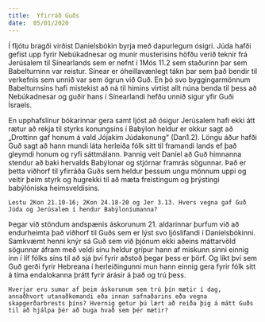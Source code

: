 ```yaml
---
title:  Yfirráð Guðs
date:  05/01/2020
---
```


Í fljótu bragði virðist Danielsbókin byrja með dapurlegum ósigri. Júda hafði gefist upp fyrir Nebúkadnesar og munir musterisins höfðu verið teknir frá Jerúsalem til Sínearlands sem er nefnt í 1Mós 11.2 sem staðurinn þar sem Babelturninn var reistur. Sínear er óheillavænlegt tákn þar sem það bendir til verkefnis sem unnið var sem ögrun við Guð. En þó svo byggingarmönnum Babelturnsins hafi mistekist að ná til himins virtist allt núna benda til þess að Nebúkadnesar og guðir hans í Sínearlandi hefðu unnið sigur yfir Guði Ísraels.

En upphafslínur bókarinnar gera samt ljóst að ósigur Jerúsalem hafi ekki átt rætur að rekja til styrks konungsins í Babýlon heldur er okkur sagt að „Drottinn gaf honum á vald Jójakím Júdakonung“ (Dan1.2). Löngu áður hafði Guð sagt að hann mundi láta herleiða fólk sitt til framandi lands ef það gleymdi honum og ryfi sáttmálann. Þannig veit Daníel að Guð himnanna stendur að baki hervalds Babýlonar og stjórnar framrás sögunnar. Það er þetta viðhorf til yfirráða Guðs sem heldur þessum ungu mönnum uppi og veitir þeim styrk og hugrekki til að mæta freistingum og þrýstingi babýlóníska heimsveldisins.

`Lestu 2Kon 21.10-16; 2Kon 24.18-20 og Jer 3.13. Hvers vegna gaf Guð Júda og Jerúsalem í hendur Babýloníumanna?`

Þegar við stöndum andspænis áskorunum 21. aldarinnar þurfum við að endurheimta það viðhorf til Guðs sem er lýst svo ljóslifandi í Daníelsbókinni. Samkvæmt henni knýr sá Guð sem við þjónum ekki aðeins máttarvöld sögunnar áfram með veldi sínu heldur grípur hann af miskunn sinni einnig inn í líf fólks síns til að sjá því fyrir aðstoð þegar þess er þörf. Og líkt því sem Guð gerði fyrir Hebreana í herleiðingunni mun hann einnig gera fyrir fólk sitt á tíma endalokanna þrátt fyrir árásir á það og trú þess.

`Hverjar eru sumar af þeim áskorunum sem trú þín mætir í dag, annaðhvort utanaðkomandi eða innan safnaðarins eða vegna skapgerðarbrests þíns? Hvernig getur þú lært að reiða þig á mátt Guðs til að hjálpa þér að buga hvað sem þér mætir?`